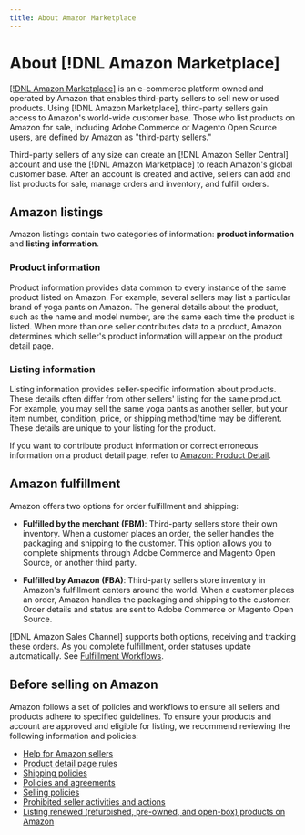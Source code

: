 ```yaml
---
title: About Amazon Marketplace
---
```


# About [!DNL Amazon Marketplace]

[[!DNL Amazon Marketplace]](https://services.amazon.com/content/sell-on-amazon.html) is an e-commerce platform owned and operated by Amazon that enables third-party sellers to sell new or used products. Using [!DNL Amazon Marketplace], third-party sellers gain access to Amazon's world-wide customer base. Those who list products on Amazon for sale, including Adobe Commerce or Magento Open Source users, are defined by Amazon as "third-party sellers."

Third-party sellers of any size can create an [!DNL Amazon Seller Central] account and use the [!DNL Amazon Marketplace] to reach Amazon's global customer base. After an account is created and active, sellers can add and list products for sale, manage orders and inventory, and fulfill orders.

## Amazon listings

Amazon listings contain two categories of information: **product information** and **listing information**.

### Product information

Product information provides data common to every instance of the same product listed on Amazon. For example, several sellers may list a particular brand of yoga pants on Amazon. The general details about the product, such as the name and model number, are the same each time the product is listed. When more than one seller contributes data to a product, Amazon determines which seller's product information will appear on the product detail page.

### Listing information

Listing information provides seller-specific information about products. These details often differ from other sellers' listing for the same product. For example, you may sell the same yoga pants as another seller, but your item number, condition, price, or shipping method/time may be different. These details are unique to your listing for the product.

If you want to contribute product information or correct erroneous information on a product detail page, refer to [Amazon: Product Detail][1].

## Amazon fulfillment

Amazon offers two options for order fulfillment and shipping:

- **Fulfilled by the merchant (FBM)**: Third-party sellers store their own inventory. When a customer places an order, the seller handles the packaging and shipping to the customer. This option allows you to complete shipments through Adobe Commerce and Magento Open Source, or another third party.

- **Fulfilled by Amazon (FBA)**: Third-party sellers store inventory in Amazon's fulfillment centers around the world. When a customer places an order, Amazon handles the packaging and shipping to the customer. Order details and status are sent to Adobe Commerce or Magento Open Source.

[!DNL Amazon Sales Channel] supports both options, receiving and tracking these orders. As you complete fulfillment, order statuses update automatically. See [Fulfillment Workflows](./fulfillment-workflows.md).

## Before selling on Amazon

Amazon follows a set of policies and workflows to ensure all sellers and products adhere to specified guidelines. To ensure your products and account are approved and eligible for listing, we recommend reviewing the following information and policies:

- [Help for Amazon sellers][2]
- [Product detail page rules][3]
- [Shipping policies][4]
- [Policies and agreements][5]
- [Selling policies][6]
- [Prohibited seller activities and actions][7]
- [Listing renewed (refurbished, pre-owned, and open-box) products on Amazon][8]

[1]: https://sellercentral.amazon.com/gp/help/external/200335450?language=en_US&amp;ref=efph_200335450_cont_G200182950
[2]: https://sellercentral.amazon.com/gp/help/external/help-page.html?itemID=2&amp;language=en_US&amp;ref=efph_2_bred_200390640
[3]: https://www.amazon.com/gp/help/customer/display.html/ref=hp_left_sib?ie=UTF8&amp;nodeId=200414280
[4]: https://www.amazon.com/gp/help/customer/display.html?nodeId=1161252
[5]: https://www.amazon.com/gp/help/customer/display.html?nodeId=1161272
[6]: https://www.amazon.com/gp/help/customer/display.html?nodeId=200267770
[7]: https://www.amazon.com/gp/help/customer/display.html?nodeId=200414320
[8]: https://services.amazon.com/renewed.html
